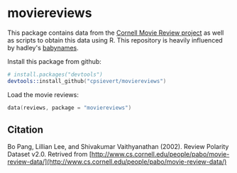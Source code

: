 # moviereviews

This package contains data from the [Cornell Movie Review project](http://www.cs.cornell.edu/people/pabo/movie-review-data/)
as well as scripts to obtain this data using R. This repository is heavily influenced
by hadley's [babynames](https://github.com/hadley/babynames).

Install this package from github:
  
```s
# install.packages("devtools")
devtools::install_github("cpsievert/moviereviews")
```

Load the movie reviews:

```s
data(reviews, package = "moviereviews")
```

## Citation

Bo Pang, Lillian Lee, and Shivakumar Vaithyanathan (2002). Review Polarity Dataset v2.0. Retrived from [http://www.cs.cornell.edu/people/pabo/movie-review-data/](http://www.cs.cornell.edu/people/pabo/movie-review-data/)
